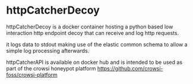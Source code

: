 # httpCatcherDecoy
httpCatcherDecoy is a docker container hosting a python based low interaction http endpoint decoy that can receive and log http requests.

it logs data to stdout making use of the elastic common schema to allow a simple log processing afterwards.

httpCatcherAPI is available on docker hub and is intended to be used as part of the crowsi honeypot platform
https://github.com/crowsi-foss/crowsi-platform


